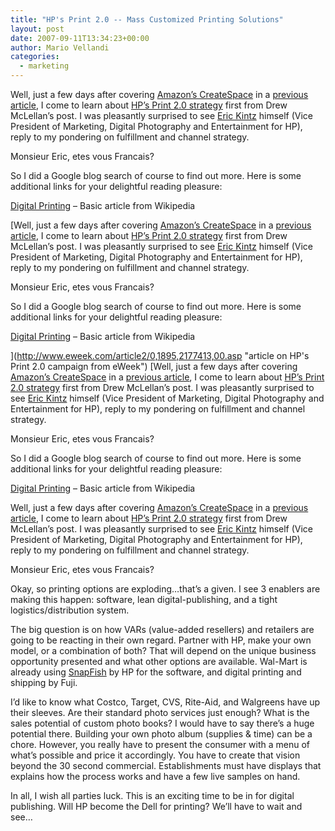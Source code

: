 ```yaml
---
title: "HP's Print 2.0 -- Mass Customized Printing Solutions"
layout: post
date: 2007-09-11T13:34:23+00:00
author: Mario Vellandi
categories:
  - marketing
---
```

Well, just a few days after covering [Amazon&#8217;s CreateSpace](http://www.createspace.com/) in a [previous article](../amazons-createspace/ "article on Amazon's CreateSpace"), I come to learn about [HP&#8217;s Print 2.0 strategy](http://www.hp.com/hpinfo/newsroom/press/2007/070828xc.html "HP's news release on the Print 2.0 campaign and business strategy") first from Drew McLellan&#8217;s post. I was pleasantly surprised to see [Eric Kintz](http://h20325.www2.hp.com/blogs/kintz/ "Eric Kintz's blog") himself (Vice President of Marketing, Digital Photography and Entertainment for HP), reply to my pondering on fulfillment and channel strategy.

Monsieur Eric, etes vous Francais?

So I did a Google blog search of course to find out more. Here is some additional links for your delightful reading pleasure:

[Digital Printing](http://en.wikipedia.org/wiki/Digital_printing "wikipedia article on digital printing") &#8211; Basic article from Wikipedia

[Well, just a few days after covering [Amazon&#8217;s CreateSpace](http://www.createspace.com/ "Amazon's CreateSpace platform for media publishing and fulfillment") in a [previous article](../amazons-createspace/ "article on Amazon's CreateSpace"), I come to learn about [HP&#8217;s Print 2.0 strategy](http://www.hp.com/hpinfo/newsroom/press/2007/070828xc.html "HP's news release on the Print 2.0 campaign and business strategy") first from Drew McLellan&#8217;s post. I was pleasantly surprised to see [Eric Kintz](http://h20325.www2.hp.com/blogs/kintz/ "Eric Kintz's blog") himself (Vice President of Marketing, Digital Photography and Entertainment for HP), reply to my pondering on fulfillment and channel strategy.

Monsieur Eric, etes vous Francais?

So I did a Google blog search of course to find out more. Here is some additional links for your delightful reading pleasure:

[Digital Printing](http://en.wikipedia.org/wiki/Digital_printing "wikipedia article on digital printing") &#8211; Basic article from Wikipedia

](http://www.eweek.com/article2/0,1895,2177413,00.asp "article on HP's Print 2.0 campaign from eWeek") [Well, just a few days after covering [Amazon&#8217;s CreateSpace](http://www.createspace.com/ "Amazon's CreateSpace platform for media publishing and fulfillment") in a [previous article](../amazons-createspace/ "article on Amazon's CreateSpace"), I come to learn about [HP&#8217;s Print 2.0 strategy](http://www.hp.com/hpinfo/newsroom/press/2007/070828xc.html "HP's news release on the Print 2.0 campaign and business strategy") first from Drew McLellan&#8217;s post. I was pleasantly surprised to see [Eric Kintz](http://h20325.www2.hp.com/blogs/kintz/ "Eric Kintz's blog") himself (Vice President of Marketing, Digital Photography and Entertainment for HP), reply to my pondering on fulfillment and channel strategy.

Monsieur Eric, etes vous Francais?

So I did a Google blog search of course to find out more. Here is some additional links for your delightful reading pleasure:

[Digital Printing](http://en.wikipedia.org/wiki/Digital_printing "wikipedia article on digital printing") &#8211; Basic article from Wikipedia

Well, just a few days after covering [Amazon&#8217;s CreateSpace](http://www.createspace.com/ "Amazon's CreateSpace platform for media publishing and fulfillment") in a [previous article](../amazons-createspace/ "article on Amazon's CreateSpace"), I come to learn about [HP&#8217;s Print 2.0 strategy](http://www.hp.com/hpinfo/newsroom/press/2007/070828xc.html "HP's news release on the Print 2.0 campaign and business strategy") first from Drew McLellan&#8217;s post. I was pleasantly surprised to see [Eric Kintz](http://h20325.www2.hp.com/blogs/kintz/ "Eric Kintz's blog") himself (Vice President of Marketing, Digital Photography and Entertainment for HP), reply to my pondering on fulfillment and channel strategy.

Monsieur Eric, etes vous Francais?

Okay, so printing options are exploding&#8230;that&#8217;s a given. I see 3 enablers are making this happen: software, lean digital-publishing, and a tight logistics/distribution system.

The big question is on how VARs (value-added resellers) and retailers are going to be reacting in their own regard. Partner with HP, make your own model, or a combination of both? That will depend on the unique business opportunity presented and what other options are available. Wal-Mart is already using [SnapFish](http://www.snapfish.com/ "HP's snapfish online photo organization service") by HP for the software, and digital printing and shipping by Fuji.

I&#8217;d like to know what Costco, Target, CVS, Rite-Aid, and Walgreens have up their sleeves. Are their standard photo services just enough? What is the sales potential of custom photo books? I would have to say there&#8217;s a huge potential there. Building your own photo album (supplies & time) can be a chore. However, you really have to present the consumer with a menu of what&#8217;s possible and price it accordingly. You have to create that vision beyond the 30 second commercial. Establishments must have displays that explains how the process works and have a few live samples on hand.

In all, I wish all parties luck. This is an exciting time to be in for digital publishing. Will HP become the Dell for printing? We&#8217;ll have to wait and see&#8230;
